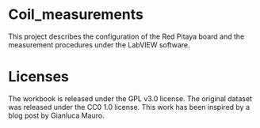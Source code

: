 # Coil_measurements
This project describes the configuration of the Red Pitaya board and the measurement procedures under the LabVIEW software.
# Licenses
The workbook is released under the GPL v3.0 license. The original dataset was released under the CC0 1.0 license. This work has been inspired by a blog post by Gianluca Mauro.
